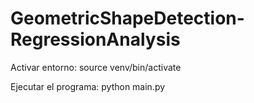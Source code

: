 # GeometricShapeDetection-RegressionAnalysis

Activar entorno:
source venv/bin/activate

Ejecutar el programa:
python main.py
